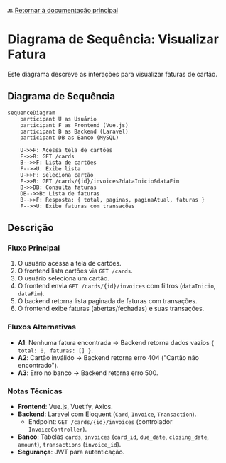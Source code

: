 🔙 [Retornar à documentação principal](../../README.md)

# Diagrama de Sequência: Visualizar Fatura

Este diagrama descreve as interações para visualizar faturas de cartão.

## Diagrama de Sequência

```mermaid
sequenceDiagram
    participant U as Usuário
    participant F as Frontend (Vue.js)
    participant B as Backend (Laravel)
    participant DB as Banco (MySQL)

    U->>F: Acessa tela de cartões
    F->>B: GET /cards
    B-->>F: Lista de cartões
    F-->>U: Exibe lista
    U->>F: Seleciona cartão
    F->>B: GET /cards/{id}/invoices?dataInicio&dataFim
    B->>DB: Consulta faturas
    DB-->>B: Lista de faturas
    B-->>F: Resposta: { total, paginas, paginaAtual, faturas }
    F-->>U: Exibe faturas com transações
```

## Descrição

### Fluxo Principal

1. O usuário acessa a tela de cartões.
2. O frontend lista cartões via `GET /cards`.
3. O usuário seleciona um cartão.
4. O frontend envia `GET /cards/{id}/invoices` com filtros (`dataInicio`, `dataFim`).
5. O backend retorna lista paginada de faturas com transações.
6. O frontend exibe faturas (abertas/fechadas) e suas transações.

### Fluxos Alternativas

- **A1**: Nenhuma fatura encontrada → Backend retorna dados vazios `{ total: 0, faturas: [] }`.
- **A2**: Cartão inválido → Backend retorna erro 404 ("Cartão não encontrado").
- **A3**: Erro no banco → Backend retorna erro 500.

### Notas Técnicas

- **Frontend**: Vue.js, Vuetify, Axios.
- **Backend**: Laravel com Eloquent (`Card`, `Invoice`, `Transaction`).
  - Endpoint: `GET /cards/{id}/invoices` (controlador `InvoiceController`).
- **Banco**: Tabelas `cards`, `invoices` (`card_id`, `due_date`, `closing_date`, `amount`), `transactions` (`invoice_id`).
- **Segurança**: JWT para autenticação.